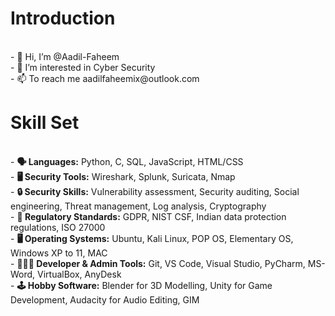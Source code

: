 <h1>Introduction</h1>
<br>
- 👋 Hi, I’m @Aadil-Faheem
<br>
- 👀 I’m interested in Cyber Security
<br>
- 📫 To reach me aadilfaheemix@outlook.com
<br>
<h1>Skill Set</h1>
<br>
- <b>🗣️ Languages:</b> Python, C, SQL, JavaScript, HTML/CSS
<br>
- <b>🖥️ Security Tools:</b> Wireshark, Splunk, Suricata, Nmap
<br>
- <b>🔒 Security Skills:</b> Vulnerability assessment, Security auditing, Social engineering, Threat management, Log analysis, Cryptography
<br>
- <b>📑 Regulatory Standards:</b> GDPR, NIST CSF, Indian data protection regulations, ISO 27000
<br>
- <b>🖥️ Operating Systems:</b> Ubuntu, Kali Linux, POP OS, Elementary OS, Windows XP to 11, MAC
<br>
- <b>🧑🏻‍💻 Developer & Admin Tools:</b> Git, VS Code, Visual Studio, PyCharm, MS-Word, VirtualBox, AnyDesk
<br>
- <b>🕹️ Hobby Software:</b> Blender for 3D Modelling, Unity for Game Development, Audacity for Audio Editing, GIM
<br>
